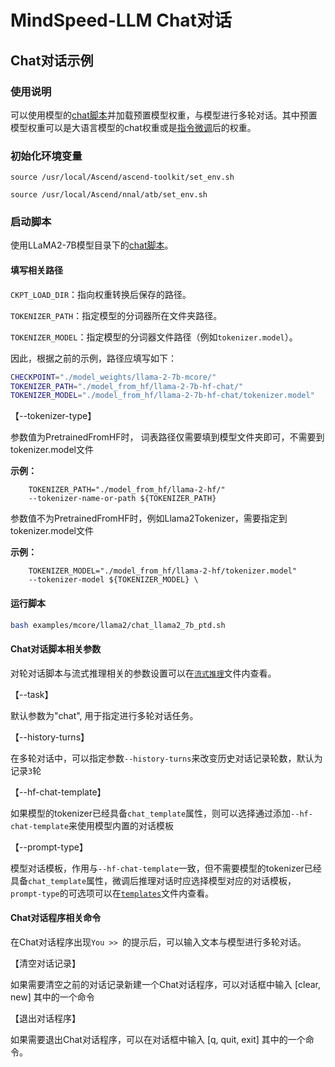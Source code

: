 # MindSpeed-LLM Chat对话

## Chat对话示例

### 使用说明

可以使用模型的[chat脚本](../../../../examples/mcore/llama2/chat_llama2_7b_ptd.sh)并加载预置模型权重，与模型进行多轮对话。其中预置模型权重可以是大语言模型的chat权重或是[指令微调](../finetune/instruction_finetune.md)后的权重。

### 初始化环境变量 

`source /usr/local/Ascend/ascend-toolkit/set_env.sh`

`source /usr/local/Ascend/nnal/atb/set_env.sh`

### 启动脚本

使用LLaMA2-7B模型目录下的<a href="../../examples/mcore/llama2/chat_llama2_7b_ptd.sh">chat脚本</a>。

#### 填写相关路径

`CKPT_LOAD_DIR`：指向权重转换后保存的路径。

`TOKENIZER_PATH`：指定模型的分词器所在文件夹路径。

`TOKENIZER_MODEL`：指定模型的分词器文件路径（例如`tokenizer.model`）。


因此，根据之前的示例，路径应填写如下：
```bash
CHECKPOINT="./model_weights/llama-2-7b-mcore/"
TOKENIZER_PATH="./model_from_hf/llama-2-7b-hf-chat/"
TOKENIZER_MODEL="./model_from_hf/llama-2-7b-hf-chat/tokenizer.model"
```

【--tokenizer-type】 

参数值为PretrainedFromHF时， 词表路径仅需要填到模型文件夹即可，不需要到tokenizer.model文件

**示例：**
```shell 
    TOKENIZER_PATH="./model_from_hf/llama-2-hf/"
    --tokenizer-name-or-path ${TOKENIZER_PATH}
```
参数值不为PretrainedFromHF时，例如Llama2Tokenizer，需要指定到tokenizer.model文件

**示例：**
```shell 
    TOKENIZER_MODEL="./model_from_hf/llama-2-hf/tokenizer.model"
    --tokenizer-model ${TOKENIZER_MODEL} \
```


#### 运行脚本

```bash
bash examples/mcore/llama2/chat_llama2_7b_ptd.sh
```

#### Chat对话脚本相关参数

对轮对话脚本与流式推理相关的参数设置可以在[`流式推理`](inference.md)文件内查看。

【--task】

默认参数为"chat", 用于指定进行多轮对话任务。

【--history-turns】

在多轮对话中，可以指定参数`--history-turns`来改变历史对话记录轮数，默认为记录`3`轮

【--hf-chat-template】

如果模型的tokenizer已经具备`chat_template`属性，则可以选择通过添加`--hf-chat-template`来使用模型内置的对话模板

【--prompt-type】

模型对话模板，作用与`--hf-chat-template`一致，但不需要模型的tokenizer已经具备`chat_template`属性，微调后推理对话时应选择模型对应的对话模板， `prompt-type`的可选项可以在[`templates`](../../../../configs/finetune/templates.json)文件内查看。


#### Chat对话程序相关命令

在Chat对话程序出现`You >> `的提示后，可以输入文本与模型进行多轮对话。

【清空对话记录】

如果需要清空之前的对话记录新建一个Chat对话程序，可以对话框中输入  [clear, new] 其中的一个命令

【退出对话程序】

如果需要退出Chat对话程序，可以在对话框中输入 [q, quit, exit] 其中的一个命令。

